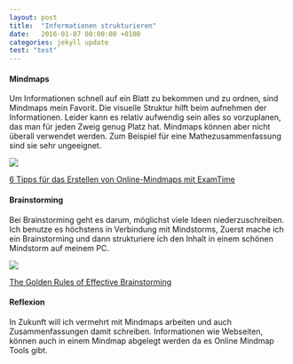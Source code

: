 ```yaml
---
layout: post
title:  "Informationen strukturieren"
date:   2016-01-07 00:00:00 +0100
categories: jekyll update
test: "test"
---
```

#### Mindmaps
Um Informationen schnell auf ein Blatt zu bekommen und zu ordnen, sind Mindmaps mein Favorit. Die visuelle Struktur hilft beim aufnehmen der Informationen. Leider kann es relativ aufwendig sein alles so vorzuplanen, das man für jeden Zweig genug Platz hat. Mindmaps können aber nicht überall verwendet werden. Zum Beispiel für eine Mathezusammenfassung sind sie sehr ungeeignet.

<div class="thumbnail">
	<img src="https://infode.examtime.com/files/2012/11/Tipps-zum-Erstellen-von-Mindmaps.png" class="img-responsive">
	<p class="text-center">
		<a href="https://www.examtime.com/de/blog/6-tipps-fur-das-erstellen-von-online-mindmaps-mit-examtime/">
			6 Tipps für das Erstellen von Online-Mindmaps mit ExamTime
		</a>
	</p>
</div>

#### Brainstorming
Bei Brainstorming geht es darum, möglichst viele Ideen niederzuschreiben. Ich benutze es höchstens in Verbindung mit Mindstorms, Zuerst mache ich ein Brainstorming und dann strukturiere ich den Inhalt in einem schönen Mindstorm auf meinem PC.
<div class="thumbnail">
	<img src="http://goalsandachievements.com/wp-content/uploads/2013/12/brainstorming-design-engine.png" class="img-responsive">
	<p class="text-center">
		<a href="http://goalsandachievements.com/career/leadership-creativity-the-golden-rules-of-effective-brainstorming/">
			The Golden Rules of Effective Brainstorming
		</a>
	</p>
</div>

#### Reflexion
In Zukunft will ich vermehrt mit Mindmaps arbeiten und auch Zusammenfassungen damit schreiben. Informationen wie Webseiten, können auch in einem Mindmap abgelegt werden da es Online Mindmap Tools gibt.